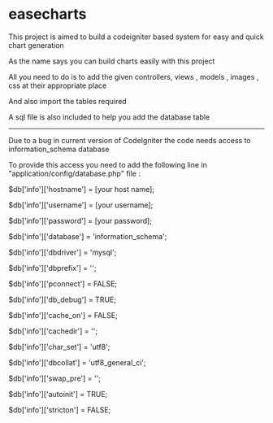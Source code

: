 easecharts
==========
This project is aimed to build a codeigniter based system for easy and quick chart generation

As the name says you can build charts easily with this project 

All you need to do is to add the given controllers, views , models , images , css at their appropriate place 

And also import the tables required 

A sql file is also included to help you add the database table 

______________________


Due to a bug in current version of CodeIgniter the code needs access to information_schema database 

To provide this access you need to add the following line in "application/config/database.php" file : 


$db['info']['hostname'] = [your host name];

$db['info']['username'] = [your username];

$db['info']['password'] = [your password];

$db['info']['database'] = 'information_schema';

$db['info']['dbdriver'] = 'mysql';

$db['info']['dbprefix'] = '';

$db['info']['pconnect'] = FALSE;

$db['info']['db_debug'] = TRUE;

$db['info']['cache_on'] = FALSE;

$db['info']['cachedir'] = '';

$db['info']['char_set'] = 'utf8';

$db['info']['dbcollat'] = 'utf8_general_ci';

$db['info']['swap_pre'] = '';

$db['info']['autoinit'] = TRUE;

$db['info']['stricton'] = FALSE;
